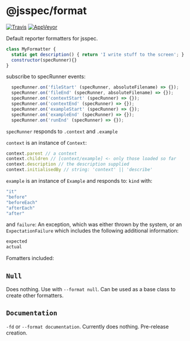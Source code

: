 # @jsspec/format
[![Travis](https://img.shields.io/travis/jsspec/format/master.svg?logo=travis&style=for-the-badge)](https://travis-ci.org/jsspec/format)
[![AppVeyor](https://img.shields.io/appveyor/ci/HookyQR/format/master.svg?logo=appveyor&style=for-the-badge)](https://ci.appveyor.com/project/HookyQR/format)

Default reporter formatters for jsspec.

```javascript
class MyFormatter {
  static get description() { return 'I write stuff to the screen'; }
  constructor(specRunner){}
}
```

subscribe to specRunner events:
```javascript
  specRunner.on('fileStart' (specRunner, absoluteFilename) => {});
  specRunner.on('fileEnd' (specRunner, absoluteFilename) => {});
  specRunner.on('contextStart' (specRunner) => {});
  specRunner.on('contextEnd' (specRunner) => {});
  specRunner.on('exampleStart' (specRunner) => {});
  specRunner.on('exampleEnd' (specRunner) => {});
  specRunner.on('runEnd' (specRunner) => {});
```

`specRunner` responds to `.context` and `.example`

`context` is an instance of `Context`:
```javascript
context.parent // a context
context.children // [context/example] <- only those loaded so far
context.description // the description supplied 
context.initialisedBy // string: 'context' || 'describe'
```
`example` is an instance of `Example` and responds to:
`kind` with:
```javascript
"it"
"before"
"beforeEach"
"afterEach"
"after"
```

and `failure`:
An exception, which was either thrown by the system, or an `ExpectationFailure` which includes the following additional information:
```javascript
expected
actual
```

Fomatters included:
## `Null`
Does nothing. Use with `--format null`. Can be used as a base class to create other formatters.

## `Documentation`
`-fd` or `--format documentation`. Currently does nothing. Pre-release creation.

